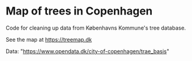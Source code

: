 # Map of trees in Copenhagen

Code for cleaning up data from Københavns Kommune's tree database. 

See the map at https://treemap.dk

Data: "https://www.opendata.dk/city-of-copenhagen/trae_basis"

